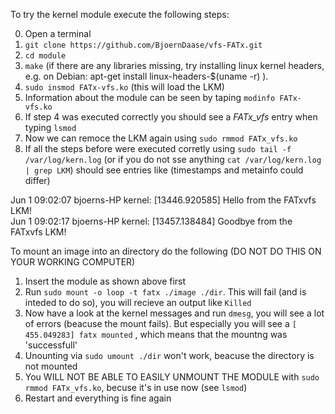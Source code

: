 To try the kernel module execute the following steps:

0. Open a terminal
1. `git clone https://github.com/BjoernDaase/vfs-FATx.git`
2. `cd module`
3. `make` (if there are any libraries missing, try installing linux kernel headers, e.g. on Debian: apt-get install linux-headers-$(uname -r)	).
4. `sudo insmod FATx-vfs.ko` (this will load the LKM)
5. Information about the module can be seen by taping `modinfo FATx-vfs.ko`
6. If step 4 was executed correctly you should see a *FATx_vfs* entry when typing `lsmod`
7. Now we can remoce the LKM again using `sudo rmmod FATx_vfs.ko`
8. If all the steps before were executed corretly using `sudo tail -f /var/log/kern.log` (or if you do not sse anything `cat /var/log/kern.log | grep LKM`) should see entries like (timestamps and metainfo could differ)

Jun  1 09:02:07 bjoerns-HP kernel: [13446.920585] Hello from the FATxvfs LKM!  
Jun  1 09:02:17 bjoerns-HP kernel: [13457.138484] Goodbye from the FATxvfs LKM!


To mount an image into an directory do the following (DO NOT DO THIS ON YOUR WORKING COMPUTER)

1. Insert the module as shown above first
2. Run `sudo mount -o loop -t fatx ./image ./dir`. This will fail (and is inteded to do so), you will recieve an output like `Killed`
3. Now have a look at the kernel messages and run `dmesg`, you will see a lot of errors (beacuse the mount fails). But especially you will see a 
`[  455.049283] fatx mounted`
, which means that the mountng was 'successfull'
4. Unounting via `sudo umount ./dir` won't work, beacuse the directory is not mounted
5. You WILL NOT BE ABLE TO EASILY UNMOUNT THE MODULE with `sudo rmmod FATx_vfs.ko`, becuse it's in use now (see `lsmod`)
6. Restart and everything is fine again


